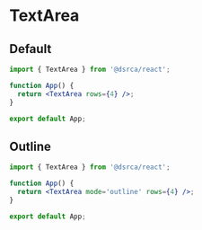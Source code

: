 # TextArea

## Default

```jsx
import { TextArea } from '@dsrca/react';

function App() {
  return <TextArea rows={4} />;
}

export default App;
```

## Outline

```jsx
import { TextArea } from '@dsrca/react';

function App() {
  return <TextArea mode='outline' rows={4} />;
}

export default App;
```
